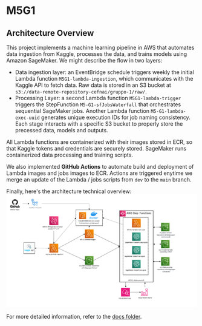 # M5G1
## Architecture Overview
This project implements a machine learning pipeline in AWS that automates data ingestion from Kaggle, processes the data, and trains models using Amazon SageMaker. We might describe the flow in two layers:
  * Data ingestion layer: an EventBridge schedule triggers weekly the initial Lambda function ```M5G1-lambda-ingestion```, which communicates with the Kaggle API to fetch data. Raw data is stored in an S3 bucket at ```s3://data-remote-repository-cefnai/gruppo-1/raw/```.
  * Processing Layer: a second Lambda function ```M5G1-lambda-trigger``` triggers the StepFunction ```M5-G1-sfJobsWaterfall``` that orchestrates sequential SageMaker jobs. Another Lambda function ```M5-G1-lambda-exec-uuid``` generates unique execution IDs for job naming consistency. Each stage interacts with a specific S3 bucket to properly store the precessed data, models and outputs.

All Lambda functions are containerized with their images stored in ECR, so that Kaggle tokens and credentials are securely stored. SageMaker runs containerized data processing and training scripts.

We also implemented **GitHub Actions** to automate build and deployment of Lambda images and jobs images to ECR. Actions are triggered enytime we merge an update of the Lambda / jobs scripts from ```dev``` to the ```main``` branch.

Finally, here's the architecture technical overview:
![Architecture Overview](https://github.com/nicola98zambelli/M5G1/blob/main/doc/Arichitecture.png)


For more detailed information, refer to the [docs folder](https://github.com/nicola98zambelli/M5G1/tree/main/doc).


